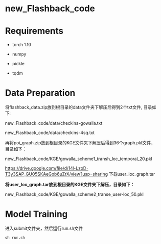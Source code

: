 # new_Flashback_code

# Requirements
* torch 1.10

* numpy

* pickle

* tqdm

# Data Preparation

将flashback_data.zip放到根目录的data文件夹下解压后得到2个txt文件, 目录如下:

new_Flashback_code/data/checkins-gowalla.txt

new_Flashback_code/data/checkins-4sq.txt


再将poi_graph.zip放到根目录的KGE文件夹下解压后得到36个graph.pkl文件，目录如下：

new_Flashback_code/KGE/gowalla_scheme1_transh_loc_temporal_20.pkl

https://drive.google.com/file/d/14l-LzoD-T3y3SAP_GU05SKAeGob6uZrX/view?usp=sharing 
下载user_loc_graph.tar

**将user_loc_graph.tar放到根目录的KGE文件夹下解压，目录如下：**

new_Flashback_code/KGE/gowalla_scheme2_transe_user-loc_50.pkl

# Model Training
进入submit文件夹，然后运行run.sh文件
```
sh run.sh
```


